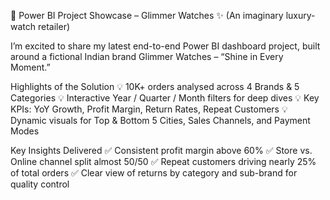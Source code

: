 🚀 Power BI Project Showcase – Glimmer Watches ✨
(An imaginary luxury-watch retailer)

I’m excited to share my latest end-to-end Power BI dashboard project, built around a fictional Indian brand Glimmer Watches – “Shine in Every Moment.”

Highlights of the Solution
💡 10K+ orders analysed across 4 Brands & 5 Categories
💡 Interactive Year / Quarter / Month filters for deep dives
💡 Key KPIs: YoY Growth, Profit Margin, Return Rates, Repeat Customers
💡 Dynamic visuals for Top & Bottom 5 Cities, Sales Channels, and Payment Modes

Key Insights Delivered
✅ Consistent profit margin above 60%
✅ Store vs. Online channel split almost 50/50
✅ Repeat customers driving nearly 25% of total orders
✅ Clear view of returns by category and sub-brand for quality control
